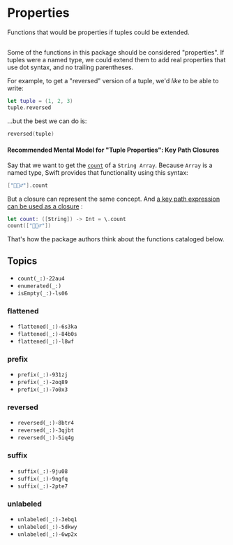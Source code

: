 # Properties

Functions that would be properties if tuples could be extended.

## 

Some of the functions in this package should be considered "properties". If tuples were a named type, we could extend them to add real properties that use dot syntax, and no trailing parentheses.

For example, to get a "reversed" version of a tuple, we'd *like* to be able to write:  

```swift
let tuple = (1, 2, 3) 
tuple.reversed
```

…but the best we can do is:

```swift
reversed(tuple)
```

#### Recommended Mental Model for "Tuple Properties": Key Path Closures

Say that we want to get the [`count`](https://developer.apple.com/documentation/swift/collection/count-4l4qk) of a `String Array`. Because `Array` is a named type, Swift provides that functionality using this syntax: 

```swift
["🧛🏼‍♂️"].count
```

But a closure can represent the same concept. And [a key path expression can be used as a closure](https://github.com/apple/swift-evolution/blob/main/proposals/0249-key-path-literal-function-expressions.md) :

```swift
let count: ([String]) -> Int = \.count
count(["🧛🏼‍♂️"])
```

That's how the package authors think about the functions cataloged below.

## Topics

- ``count(_:)-22au4``
- ``enumerated(_:)``
- ``isEmpty(_:)-ls06``

### flattened
- ``flattened(_:)-6s3ka``
- ``flattened(_:)-84b0s``
- ``flattened(_:)-l8wf``

### prefix
- ``prefix(_:)-931zj``
- ``prefix(_:)-2oq89``
- ``prefix(_:)-7o0x3``

### reversed
- ``reversed(_:)-8btr4``
- ``reversed(_:)-3qjbt``
- ``reversed(_:)-5iq4g``

### suffix
- ``suffix(_:)-9ju08``
- ``suffix(_:)-9ngfq``
- ``suffix(_:)-2pte7``

### unlabeled
- ``unlabeled(_:)-3ebq1``
- ``unlabeled(_:)-5dkwy``
- ``unlabeled(_:)-6wp2x``
